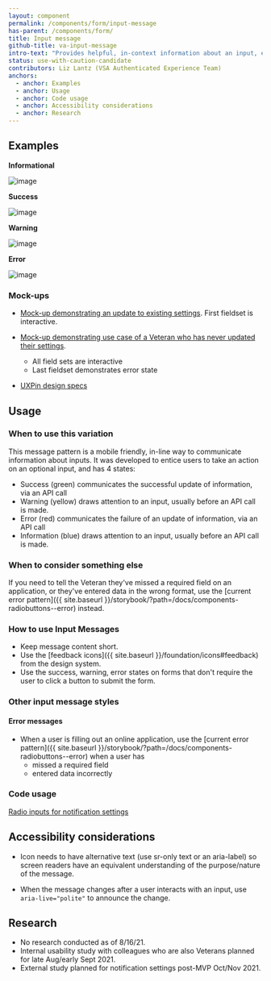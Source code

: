 ```yaml
---
layout: component
permalink: /components/form/input-message
has-parent: /components/form/
title: Input message
github-title: va-input-message
intro-text: "Provides helpful, in-context information about an input, either before or immediately after a Veteran interacts with an input (e.g. on a form input that auto-saves)."
status: use-with-caution-candidate
contributors: Liz Lantz (VSA Authenticated Experience Team)
anchors:
  - anchor: Examples
  - anchor: Usage
  - anchor: Code usage
  - anchor: Accessibility considerations
  - anchor: Research
---
```


## Examples

**Informational**

![image]({{site.baseurl}}/images/components/input-message/input-message-info.png)

**Success**

![image]({{site.baseurl}}/images/components/input-message/input-message-success.png)

**Warning**

![image]({{site.baseurl}}/images/components/input-message/input-message-warning.png)

**Error**

![image]({{site.baseurl}}/images/components/input-message/input-message-error.png)

### Mock-ups

- [Mock-up demonstrating an update to existing settings](https://preview.uxpin.com/51ca6ecd7ddaf2ceaf75f94e2b2ccbed2a193f6d#/pages/141106818/simulate/sitemap?mode=i). First fieldset is interactive.
- [Mock-up demonstrating use case of a Veteran who has never updated their settings](https://preview.uxpin.com/51ca6ecd7ddaf2ceaf75f94e2b2ccbed2a193f6d#/pages/140948867/simulate/sitemap?mode=i).
  - All field sets are interactive
  - Last fieldset demonstrates error state

- [UXPin design specs](https://preview.uxpin.com/ed1067b8f73e8f3501bc476bb03bb4b46a261a39#/pages//simulate/no-panels)

## Usage

### When to use this variation

This message pattern is a mobile friendly, in-line way to communicate information about inputs. It was developed to entice users to take an action on an optional input, and has 4 states:

- Success (green) communicates the successful update of information, via an API call
- Warning (yellow) draws attention to an input, usually before an API call is made.
- Error (red) communicates the failure of an update of information, via an API call
- Information (blue)  draws attention to an input, usually before an API call is made.

### When to consider something else

If you need to tell the Veteran they've missed a required field on an application, or they've entered data in the wrong format, use the [current error pattern]({{ site.baseurl }}/storybook/?path=/docs/components-radiobuttons--error) instead.

### How to use Input Messages

- Keep message content short.
- Use the [feedback icons]({{ site.baseurl }}/foundation/icons#feedback) from the design system.
- Use the success, warning, error states on forms that don't require the user to click a button to submit the form.

### Other input message styles

#### Error messages 

- When a user is filling out an online application, use the [current error pattern]({{ site.baseurl }}/storybook/?path=/docs/components-radiobuttons--error) when a user has 
  - missed a required field
  - entered data incorrectly

### Code usage

[Radio inputs for notification settings](https://github.com/department-of-veterans-affairs/vets-website/blob/master/src/applications/personalization/profile/components/notification-settings/NotificationRadioButtons.jsx)

## Accessibility considerations

- Icon needs to have alternative text (use sr-only text or an aria-label) so screen readers have an equivalent understanding of the purpose/nature of the message.

- When the message changes after a user interacts with an input, use `aria-live="polite"` to announce the change.

## Research

- No research conducted as of 8/16/21.
- Internal usability study with colleagues who are also Veterans planned for late Aug/early Sept 2021.
- External study planned for notification settings post-MVP Oct/Nov 2021.
